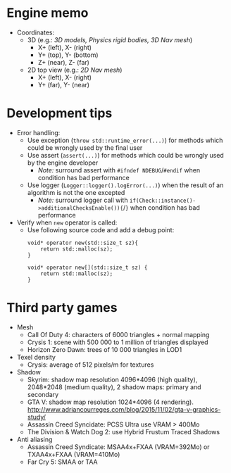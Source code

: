 # Engine memo
- Coordinates:
    - 3D (e.g.: *3D models, Physics rigid bodies, 3D Nav mesh*)
        - X+ (left), X- (right)
        - Y+ (top), Y- (bottom)
        - Z+ (near), Z- (far)
    - 2D top view (e.g.: *2D Nav mesh*)
        - X+ (left), X- (right)
        - Y+ (far), Y- (near)

# Development tips
- Error handling:
    - Use exception (`throw std::runtime_error(...)`) for methods which could be wrongly used by the final user
    - Use assert (`assert(...)`) for methods which could be wrongly used by the engine developer
        - *Note:* surround assert with `#ifndef NDEBUG`/`#endif` when condition has bad performance
    - Use logger (`Logger::logger().logError(...)`) when the result of an algorithm is not the one excepted
        - *Note:* surround logger call with `if(Check::instance()->additionalChecksEnable()){`/`}` when condition has bad performance
- Verify when `new` operator is called:
    - Use following source code and add a debug point:
        ```
        void* operator new(std::size_t sz){
            return std::malloc(sz);
        }

        void* operator new[](std::size_t sz) {
            return std::malloc(sz);
        }
        ```

# Third party games
- Mesh
	- Call Of Duty 4: characters of 6000 triangles + normal mapping
	- Crysis 1: scene with 500 000 to 1 million of triangles displayed
	- Horizon Zero Dawn: trees of 10 000 triangles in LOD1
- Texel density
	- Crysis: average of 512 pixels/m for textures
- Shadow
	- Skyrim: shadow map resolution 4096\*4096 (high quality), 2048\*2048 (medium quality), 2 shadow maps: primary and secondary
	- GTA V: shadow map resolution 1024\*4096 (4 rendering). http://www.adriancourreges.com/blog/2015/11/02/gta-v-graphics-study/
	- Assassin Creed Syncidate: PCSS Ultra use VRAM > 400Mo
	- The Division & Watch Dog 2: use Hybrid Frustum Traced Shadows
- Anti aliasing
	- Assassin Creed Syndicate: MSAA4x+FXAA (VRAM=392Mo) or TXAA4x+FXAA (VRAM=410Mo)
	- Far Cry 5: SMAA or TAA

